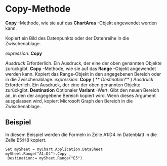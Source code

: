 
# Copy-Methode

 **Copy** -Methode, wie sie auf das **ChartArea** -Objekt angewendet werden kann.

Kopiert ein Bild des Datenpunkts oder der Datenreihe in die Zwischenablage.

 _expression_. **Copy**

 _Ausdruck_ Erforderlich. Ein Ausdruck, der eine der oben genannten Objekte zurückgibt.
 **Copy** -Methode, wie sie auf das **Range** -Objekt angewendet werden kann.
Kopiert das Range-Objekt in den angegebenen Bereich oder in die Zwischenablage.
 _expression_. **Copy** ( ** _Destination_** )
 _Ausdruck_ Erforderlich. Ein Ausdruck, der eine der oben genannten Objekte zurückgibt.
 **Destination** Optionaler **Variant** -Wert. Gibt den neuen Bereich an, in den der angegebene Bereich kopiert wird. Wenn dieses Argument ausgelassen wird, kopiert Microsoft Graph den Bereich in die Zwischenablage.

## Beispiel

In diesem Beispiel werden die Formeln in Zelle A1:D4 im Datenblatt in die Zelle E5:H8 kopiert.


```
Set mySheet = myChart.Application.DataSheet 
mySheet.Range("A1:D4").Copy _ 
 Destination:= mySheet.Range("E5")
```

